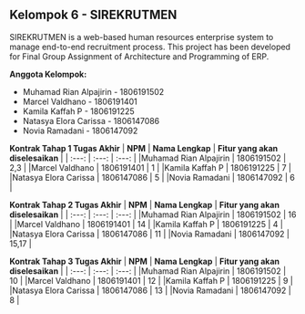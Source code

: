 ## Kelompok 6 - SIREKRUTMEN
SIREKRUTMEN is a web-based human resources enterprise system to manage end-to-end recruitment process. This project has been developed for Final Group Assignment of Architecture and Programming of ERP.

**Anggota Kelompok:**
* Muhamad Rian Alpajirin - 1806191502
* Marcel Valdhano - 1806191401
* Kamila Kaffah P - 1806191225
* Natasya Elora Carissa - 1806147086
* Novia Ramadani - 1806147092


**Kontrak Tahap 1 Tugas Akhir**
| **NPM** | **Nama Lengkap** | **Fitur yang akan diselesaikan** |
| :---:   |     :---:        |              :---:               |
|Muhamad Rian Alpajirin | 1806191502 | 2,3 |
|Marcel Valdhano | 1806191401 | 1 |
|Kamila Kaffah P | 1806191225 | 7 |
|Natasya Elora Carissa | 1806147086 | 5 |
|Novia Ramadani | 1806147092 | 6 |



**Kontrak Tahap 2 Tugas Akhir**
| **NPM** | **Nama Lengkap** | **Fitur yang akan diselesaikan** |
| :---:   |     :---:        |              :---:               |
|Muhamad Rian Alpajirin | 1806191502 | 16 |
|Marcel Valdhano | 1806191401 | 14 |
|Kamila Kaffah P | 1806191225 | 4 |
|Natasya Elora Carissa | 1806147086 | 11 |
|Novia Ramadani | 1806147092 | 15,17 |



**Kontrak Tahap 3 Tugas Akhir**
| **NPM** | **Nama Lengkap** | **Fitur yang akan diselesaikan** |
| :---:   |     :---:        |              :---:               |
|Muhamad Rian Alpajirin | 1806191502 | 10 |
|Marcel Valdhano | 1806191401 | 12 |
|Kamila Kaffah P | 1806191225 | 9 |
|Natasya Elora Carissa | 1806147086 | 13 |
|Novia Ramadani | 1806147092 | 8 |

